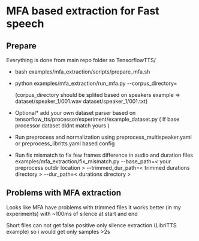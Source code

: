 # MFA based extraction for Fast speech

## Prepare
Everything is done from main repo folder so TensorflowTTS/

* bash examples/mfa_extraction/scripts/prepare_mfa.sh
* python examples/mfa_extraction/run_mfa.py --corpus_directory=<your dataset path>
   
   (corpus_directory should be splited based on speakers example => dataset/speaker_1/001.wav dataset/speaker_1/001.txt)
   
* Optional* add your own dataset parser based on tensorflow_tts/processor/experiment/example_dataset.py ( If base processor dataset didnt match yours )

* Run preprocess and normalization using preprocess_multispeaker.yaml or preprocess_libritts.yaml based config

* Run fix mismatch to fix few frames difference in audio and duration files examples/mfa_extraction/fix_mismatch.py --base_path=< your preprocess outdir location > 
--trimmed_dur_path=< trimmed durations directory > --dur_path=< durations directory >


## Problems with MFA extraction
Looks like MFA have problems with trimmed files it works better (in my experiments) with ~100ms of silence at start and end

Short files can not get false positive only silence extraction (LibriTTS example) so i would get only samples >2s
